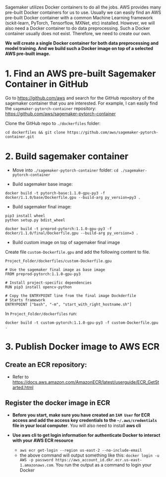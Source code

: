 Sagemaker utilizes Docker containers to do all the jobs. AWS provides many pre-built Docker containers for us to use. Usually we can easily find an AWS pre-built Docker container with a common Machine Learning framework (sckit-learn, PyTorch, Tensorflow, MXNet, etc) installed. However, we will also need a Docker container to do data preprocessing. Such a Docker container usually does not exist. Therefore, we need to create our own. 

**We will create a single Docker container for both data preprocessing and model training. And we build such a Docker image on top of a selected AWS pre-built image.**


# 1. Find an AWS pre-built Sagemaker Container in GitHub

Go to https://github.com/aws and search for the GitHub repository of the sagemaker container that you are interested. For example, I can easily find the `sagemaker-pytorch-container` repository: https://github.com/aws/sagemaker-pytorch-container

Clone the GitHub repo to `./dockerfiles` folder:

```
cd dockerfiles && git clone https://github.com/aws/sagemaker-pytorch-container.git
```

# 2. Build sagemaker container

* Move into `./sagemaker-pytorch-container` folder: `cd ./sagemaker-pytorch-container`

* Build sagemaker base image:

```
docker build -t pytorch-base:1.1.0-gpu-py3 -f docker/1.1.0/base/Dockerfile.gpu --build-arg py_version=py3 .
```

* Build sagemaker final image:

```
pip3 install wheel
python setup.py bdist_wheel

docker build -t preprod-pytorch:1.1.0-gpu-py3 -f docker/1.1.0/final/Dockerfile.gpu --build-arg py_version=3 .
```

* Build custom image on top of sagemaker final image

Create file `custom-Dockerfile.gpu` and add the following content to file.

`Project_Folder/dockerfiles/custom-Dockerfile.gpu`

```
# Use the sagemaker final image as base image
FROM preprod-pytorch:1.1.0-gpu-py3

# Install project-specific dependencies
RUN pip3 install opencv-python

# Copy the ENTRYPOINT line from the final image Dockderfile
# Starts framework
ENTRYPOINT ["bash", "-m", "start_with_right_hostname.sh"]
```

In `Project_Folder/dockerfiles` run:

```
docker build -t custom-pytorch:1.1.0-gpu-py3 -f custom-Dockerfile.gpu .
```

# 3. Publish Docker image to AWS ECR

## Create an ECR repository: 

* Refer to https://docs.aws.amazon.com/AmazonECR/latest/userguide/ECR_GetStarted.html

## Register the docker image in ECR

* **Before you start, make sure you have created an `IAM User` for ECR access and add the access key credentials to the `~/.aws/credentials` file in your local computer**. You will also need to install **aws cli**

* **Use **aws cli** to get login information for authenticate Docker to interact with your AWS ECR resource**

  + `aws ecr get-login --region us-east-2 --no-include-email`
  + the above command will output something like this: `docker login -u AWS -p password https://aws_account_id.dkr.ecr.us-east-1.amazonaws.com`. You run the output as a command to login your Docker






